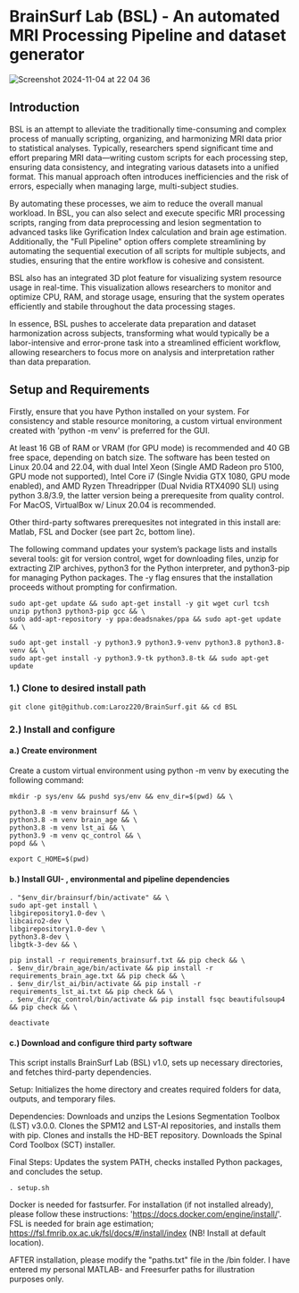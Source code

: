 # BrainSurf Lab (BSL) - An automated MRI Processing Pipeline and dataset generator

![Screenshot 2024-11-04 at 22 04 36](https://github.com/user-attachments/assets/a6eecf91-2dbc-43ba-86a5-bc6d67d5bf8c)

## Introduction
BSL is an attempt to alleviate the traditionally time-consuming and complex process of manually scripting, organizing, and harmonizing MRI data prior to statistical analyses. Typically, researchers spend significant time and effort preparing MRI data—writing custom scripts for each processing step, ensuring data consistency, and integrating various datasets into a unified format. This manual approach often introduces inefficiencies and the risk of errors, especially when managing large, multi-subject studies.

By automating these processes, we aim to reduce the overall manual workload. In BSL, you can also select and execute specific MRI processing scripts, ranging from data preprocessing and lesion segmentation to advanced tasks like Gyrification Index calculation and brain age estimation. Additionally, the "Full Pipeline" option offers complete streamlining by automating the sequential execution of all scripts for multiple subjects, and studies, ensuring that the entire workflow is cohesive and consistent.

BSL also has an integrated 3D plot feature for visualizing system resource usage in real-time. This visualization allows researchers to monitor and optimize CPU, RAM, and storage usage, ensuring that the system operates efficiently and stabile throughout the data processing stages.

In essence, BSL pushes to accelerate data preparation and dataset harmonization across subjects, transforming what would typically be a labor-intensive and error-prone task into a streamlined efficient workflow, allowing researchers to focus more on analysis and interpretation rather than data preparation.

## Setup and Requirements
Firstly, ensure that you have Python installed on your system. For consistency and stable resource monitoring, a custom virtual environment created with 'python -m venv' is preferred for the GUI.

At least 16 GB of RAM or VRAM (for GPU mode) is recommended and 40 GB free space, depending on batch size. The software has been tested on Linux 20.04 and 22.04, with dual Intel Xeon (Single AMD Radeon pro 5100, GPU mode not supported), Intel Core i7 (Single Nvidia GTX 1080, GPU mode enabled), and AMD Ryzen Threadripper (Dual Nvidia RTX4090 SLI) using python 3.8/3.9, the latter version being a prerequesite from quality control. For MacOS, VirtualBox w/ Linux 20.04 is recommended. 

Other third-party softwares prerequesites not integrated in this install are: Matlab, FSL and Docker (see part 2c, bottom line).

The following command updates your system’s package lists and installs several tools: git for version control, wget for downloading files, unzip for extracting ZIP archives, python3 for the Python interpreter, and python3-pip for managing Python packages. The -y flag ensures that the installation proceeds without prompting for confirmation.

```
sudo apt-get update && sudo apt-get install -y git wget curl tcsh unzip python3 python3-pip gcc && \
sudo add-apt-repository -y ppa:deadsnakes/ppa && sudo apt-get update && \

sudo apt-get install -y python3.9 python3.9-venv python3.8 python3.8-venv && \
sudo apt-get install -y python3.9-tk python3.8-tk && sudo apt-get update
```

### 1.) Clone to desired install path
```
git clone git@github.com:Laroz220/BrainSurf.git && cd BSL
```
### 2.) Install and configure

#### a.) Create environment
Create a custom virtual environment using python -m venv by executing the following command:
```
mkdir -p sys/env && pushd sys/env && env_dir=$(pwd) && \

python3.8 -m venv brainsurf && \
python3.8 -m venv brain_age && \
python3.8 -m venv lst_ai && \
python3.9 -m venv qc_control && \
popd && \

export C_HOME=$(pwd)
```

#### b.) Install GUI- , environmental and pipeline dependencies
```
. "$env_dir/brainsurf/bin/activate" && \
sudo apt-get install \
libgirepository1.0-dev \
libcairo2-dev \
libgirepository1.0-dev \
python3.8-dev \
libgtk-3-dev && \

pip install -r requirements_brainsurf.txt && pip check && \
. $env_dir/brain_age/bin/activate && pip install -r requirements_brain_age.txt && pip check && \
. $env_dir/lst_ai/bin/activate && pip install -r requirements_lst_ai.txt && pip check && \
. $env_dir/qc_control/bin/activate && pip install fsqc beautifulsoup4 && pip check && \

deactivate
```

#### c.) Download and configure third party software
This script installs BrainSurf Lab (BSL) v1.0, sets up necessary directories, and fetches third-party dependencies.

Setup: Initializes the home directory and creates required folders for data, outputs, and temporary files.

Dependencies:
Downloads and unzips the Lesions Segmentation Toolbox (LST) v3.0.0.
Clones the SPM12 and LST-AI repositories, and installs them with pip.
Clones and installs the HD-BET repository.
Downloads the Spinal Cord Toolbox (SCT) installer.

Final Steps: Updates the system PATH, checks installed Python packages, and concludes the setup.

```
. setup.sh
```

Docker is needed for fastsurfer. For installation (if not installed already), please follow these instructions: 'https://docs.docker.com/engine/install/'. FSL is needed for brain age estimation; https://fsl.fmrib.ox.ac.uk/fsl/docs/#/install/index (NB! Install at default location).

AFTER installation, please modify the "paths.txt" file in the /bin folder. I have entered my personal MATLAB- and Freesurfer paths for illustration purposes only.

